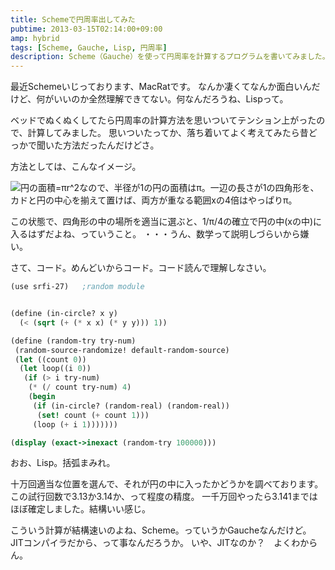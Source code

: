 ```yaml
---
title: Schemeで円周率出してみた
pubtime: 2013-03-15T02:14:00+09:00
amp: hybrid
tags: [Scheme, Gauche, Lisp, 円周率]
description: Scheme（Gauche）を使って円周率を計算するプログラムを書いてみました。
---
```


最近Schemeいじっております、MacRatです。
なんか凄くてなんか面白いんだけど、何がいいのか全然理解できてない。何なんだろうね、Lispって。

ベッドでぬくぬくしてたら円周率の計算方法を思いついてテンション上がったので、計算してみました。
思いついたってか、落ち着いてよく考えてみたら昔どっかで聞いた方法だったんだけどさ。

方法としては、こんなイメージ。

![円の面積=πr^2なので、半径が1の円の面積はπ。一辺の長さが1の四角形を、カドと円の中心を揃えて置けば、両方が重なる範囲xの4倍はやっぱりπ。](/blog/2013/03/pi-premise.png "320x240")

この状態で、四角形の中の場所を適当に選ぶと、1/π/4の確立で円の中(xの中)に入るはずだよね、っていうこと。
・・・うん、数学って説明しづらいから嫌い。

さて、コード。めんどいからコード。コード読んで理解しなさい。
``` scheme
(use srfi-27)   ;random module


(define (in-circle? x y)
  (< (sqrt (+ (* x x) (* y y))) 1))

(define (random-try try-num)
 (random-source-randomize! default-random-source)
 (let ((count 0))
  (let loop((i 0))
   (if (> i try-num)
    (* (/ count try-num) 4)
    (begin
     (if (in-circle? (random-real) (random-real))
      (set! count (+ count 1)))
     (loop (+ i 1)))))))

(display (exact->inexact (random-try 100000)))
```
おお、Lisp。括弧まみれ。

十万回適当な位置を選んで、それが円の中に入ったかどうかを調べております。
この試行回数で3.13か3.14か、って程度の精度。
一千万回やったら3.141まではほぼ確定しました。結構いい感じ。

こういう計算が結構速いのよね、Scheme。っていうかGaucheなんだけど。
JITコンパイラだから、って事なんだろうか。
いや、JITなのか？　よくわからん。
